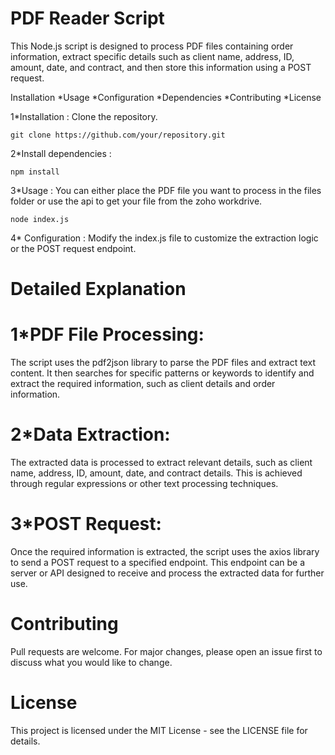 # PDF Reader Script
This Node.js script is designed to process PDF files containing order information, extract specific details such as client name, address, ID, amount, date, and contract, and then store this information using a POST request.

Installation
*Usage
*Configuration
*Dependencies
*Contributing
*License

1*Installation : 
Clone the repository.
```
git clone https://github.com/your/repository.git
```

2*Install dependencies :
```
npm install
```

3*Usage :
You can either place the PDF file you want to process in the files folder or use the api to get your file from the zoho workdrive.
```
node index.js
```

4* Configuration :
Modify the index.js file to customize the extraction logic or the POST request endpoint.

# Detailed Explanation
# 1*PDF File Processing:
The script uses the pdf2json library to parse the PDF files and extract text content. It then searches for specific patterns or keywords to identify and extract the required information, such as client details and order information.

# 2*Data Extraction: 
The extracted data is processed to extract relevant details, such as client name, address, ID, amount, date, and contract details. This is achieved through regular expressions or other text processing techniques.

# 3*POST Request:
Once the required information is extracted, the script uses the axios library to send a POST request to a specified endpoint. This endpoint can be a server or API designed to receive and process the extracted data for further use.

# Contributing
Pull requests are welcome. For major changes, please open an issue first to discuss what you would like to change.

# License
This project is licensed under the MIT License - see the LICENSE file for details.
